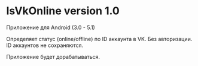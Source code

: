 # IsVkOnline version 1.0

Приложение для Android (3.0 - 5.1)


Определяет статус (online/offline) по ID аккаунта в VK.
Без авторизации. ID аккаунтов не сохраняются.


Приложение будет дорабатываться.
